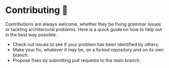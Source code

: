 # Contributing 💁

Contributions are always welcome, whether they be fixing grammar issues or tackling architectural problems. Here is a quick guide on how to help out in the best way possible.

- Check out issues to see if your problem has been identified by others.
- Make your fix, whatever it may be, on a forked repository and on its own branch.
- Propose fixes by submitting pull requests to the main branch.